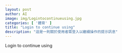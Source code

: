 ```yaml
---
layout: post
author: AI
image: img/Logintocontinueusing.jpg
categories: [ '體育' ]
title: "Login to continue using"
description: "這是一則關於使用者需登入以繼續操作的提示訊息"
---
```

Login to continue using
